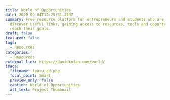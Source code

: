 ```yaml
---
title: World of Opportunities
date: 2020-09-04T12:25:51.253Z
summary: Free resource platform for entrepreneurs and students who are eager to
  discover useful links, gaining access to resources, tools and opportunities to
  reach their goals.
draft: false
featured: false
tags:
  - Resources
categories:
  - Resources
external_link: https://davidtofan.com/world/
image:
  filename: featured.png
  focal_point: Smart
  preview_only: false
  caption: World of Opportunities
  alt_text: Project Thumbnail
---
```


